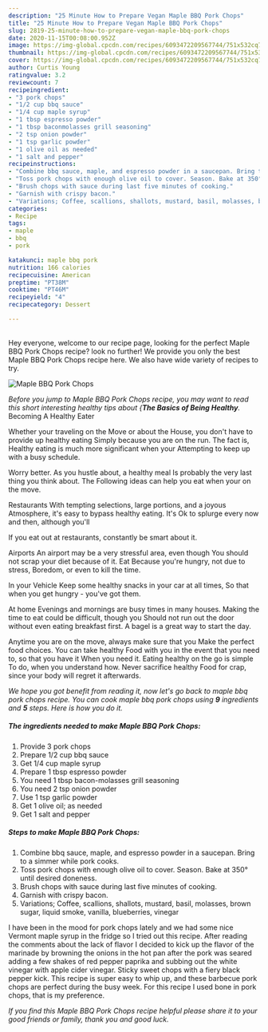 ```yaml
---
description: "25 Minute How to Prepare Vegan Maple BBQ Pork Chops"
title: "25 Minute How to Prepare Vegan Maple BBQ Pork Chops"
slug: 2819-25-minute-how-to-prepare-vegan-maple-bbq-pork-chops
date: 2020-11-15T00:08:00.952Z
image: https://img-global.cpcdn.com/recipes/6093472209567744/751x532cq70/maple-bbq-pork-chops-recipe-main-photo.jpg
thumbnail: https://img-global.cpcdn.com/recipes/6093472209567744/751x532cq70/maple-bbq-pork-chops-recipe-main-photo.jpg
cover: https://img-global.cpcdn.com/recipes/6093472209567744/751x532cq70/maple-bbq-pork-chops-recipe-main-photo.jpg
author: Curtis Young
ratingvalue: 3.2
reviewcount: 7
recipeingredient:
- "3 pork chops"
- "1/2 cup bbq sauce"
- "1/4 cup maple syrup"
- "1 tbsp espresso powder"
- "1 tbsp baconmolasses grill seasoning"
- "2 tsp onion powder"
- "1 tsp garlic powder"
- "1 olive oil as needed"
- "1 salt and pepper"
recipeinstructions:
- "Combine bbq sauce, maple, and espresso powder in a saucepan. Bring to a simmer while pork cooks."
- "Toss pork chops with enough olive oil to cover. Season. Bake at 350° until desired doneness."
- "Brush chops with sauce during last five minutes of cooking."
- "Garnish with crispy bacon."
- "Variations; Coffee, scallions, shallots, mustard, basil, molasses, brown sugar, liquid smoke, vanilla, blueberries, vinegar"
categories:
- Recipe
tags:
- maple
- bbq
- pork

katakunci: maple bbq pork 
nutrition: 166 calories
recipecuisine: American
preptime: "PT38M"
cooktime: "PT46M"
recipeyield: "4"
recipecategory: Dessert

---
```

<br>
Hey everyone, welcome to our recipe page, looking for the perfect Maple BBQ Pork Chops recipe? look no further! We provide you only the best Maple BBQ Pork Chops recipe here. We also have wide variety of recipes to try.
<br>


![Maple BBQ Pork Chops](https://img-global.cpcdn.com/recipes/6093472209567744/751x532cq70/maple-bbq-pork-chops-recipe-main-photo.jpg)

<i>Before you jump to Maple BBQ Pork Chops recipe, you may want to read this short interesting healthy tips about {<strong>The Basics of Being Healthy</strong>.</i>
Becoming A Healthy Eater

Whether your traveling on the Move or about the
House, you don't have to provide up healthy eating
Simply because you are on the run. The fact is,
Healthy eating is much more significant when your
Attempting to keep up with a busy schedule.


Worry better. As you hustle about, a healthy meal
Is probably the very last thing you think about. The
Following ideas can help you eat when your on the move.

Restaurants
With tempting selections, large portions, and a joyous 
Atmosphere, it's easy to bypass healthy eating. It's
Ok to splurge every now and then, although you'll

If you eat out at restaurants, constantly be smart
about it.

Airports
An airport may be a very stressful area, even though 
You should not scrap your diet because of it. Eat
Because you're hungry, not due to stress,
Boredom, or even to kill the time.

In your Vehicle 
Keep some healthy snacks in your car at all times,
So that when you get hungry - you've got them.

At home
Evenings and mornings are busy times in many houses.
Making the time to eat could be difficult, though you
Should not run out the door without even eating breakfast
first. 
A bagel is a great way to start the day.

Anytime you are on the move, always make sure that you
Make the perfect food choices. You can take healthy
Food with you in the event that you need to, so that you have it
When you need it. Eating healthy on the go is simple 
To do, when you understand how. Never sacrifice healthy
Food for crap, since your body will regret it afterwards.


<i>We hope you got benefit from reading it, now let's go back to maple bbq pork chops recipe. You can cook maple bbq pork chops using <strong>9</strong> ingredients and <strong>5</strong> steps. Here is how you do it.
</i>

##### The ingredients needed to make Maple BBQ Pork Chops:

1. Provide 3 pork chops
1. Prepare 1/2 cup bbq sauce
1. Get 1/4 cup maple syrup
1. Prepare 1 tbsp espresso powder
1. You need 1 tbsp bacon-molasses grill seasoning
1. You need 2 tsp onion powder
1. Use 1 tsp garlic powder
1. Get 1 olive oil; as needed
1. Get 1 salt and pepper


##### Steps to make Maple BBQ Pork Chops:

1. Combine bbq sauce, maple, and espresso powder in a saucepan. Bring to a simmer while pork cooks.
1. Toss pork chops with enough olive oil to cover. Season. Bake at 350° until desired doneness.
1. Brush chops with sauce during last five minutes of cooking.
1. Garnish with crispy bacon.
1. Variations; Coffee, scallions, shallots, mustard, basil, molasses, brown sugar, liquid smoke, vanilla, blueberries, vinegar


I have been in the mood for pork chops lately and we had some nice Vermont maple syrup in the fridge so I tried out this recipe. After reading the comments about the lack of flavor I decided to kick up the flavor of the marinade by browning the onions in the hot pan after the pork was seared adding a few shakes of red pepper paprika and subbing out the white vinegar with apple cider vinegar. Sticky sweet chops with a fiery black pepper kick. This recipe is super easy to whip up, and these barbecue pork chops are perfect during the busy week. For this recipe I used bone in pork chops, that is my preference. 

<i>If you find this Maple BBQ Pork Chops recipe helpful please share it to your good friends or family, thank you and good luck.</i>

